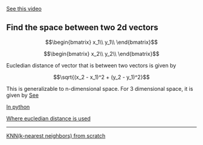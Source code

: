 [See this video](https://youtu.be/mQewAJb8oJ8?si=yk3Y72rZOl2HhyDy&t=2103) 

##  Find the space between two 2d vectors 

```math
\begin{bmatrix}
x_1\\
y_1\\
\end{bmatrix}
```

```math
\begin{bmatrix}
x_2\\
y_2\\
\end{bmatrix}
```

Eucledian distance of vector that is between two vectors is given by 

```math
\sqrt{(x_2 - x_1)^2 + (y_2 - y_1)^2}
```

This is generalizable to n-dimensional space.
For 3 dimensional space, it is given by 
[See](https://youtu.be/mQewAJb8oJ8?si=aR5JiBlYcD-P-xdU&t=2237)

[In python](https://youtu.be/mQewAJb8oJ8?si=C4SjQp-XDR5GgE0h&t=2300)

[Where eucledian distance is used](https://youtu.be/mQewAJb8oJ8?si=uhSktovSLASEbaCh&t=2368)

---
[KNN(k-nearest neighbors) from scratch](https://youtu.be/mQewAJb8oJ8?si=qFhIJu3d4LWLruX_&t=2483)